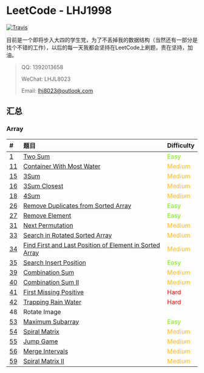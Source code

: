 



# LeetCode - LHJ1998

[![Travis](https://img.shields.io/badge/language-Java-green.svg)](https://developer.apple.com/.md)

目前是一个即将步入大四的学生党，为了不丢掉我的数据结构（当然还有一部分是找个不错的工作），以后的每一天我都会坚持在LeetCode上刷题，贵在坚持，加油。

> QQ: 1392013658
>
> WeChat: LHJL8023
>
> Email: lhj8023@outlook.com

## 汇总

### Array

| #                               | 题目                                                         | Difficulty                                 |
| :------------------------------ | :----------------------------------------------------------- | ------------------------------------------ |
| [1](note/Array/001/README.md)   | [Two Sum](note/Array/0001/README.md)                         | <span style='color: #76EE00;'>Easy</span>  |
| [11](note/Array/011/README.md)  | [Container With Most Water](note/Array/0011/README.md)       | <span style='color:#FFB90F;'>Medium</span> |
| [15](note/Array/0015/README.md) | [3Sum](note/Array/0015/README.md)                            | <span style='color:#FFB90F;'>Medium</span> |
| [16](note/Array/0016/README.md) | [3Sum Closest](note/Array/0016/README.md)                    | <span style='color:#FFB90F;'>Medium</span> |
| [18](note/Array/0018/README.md) | [4Sum](note/Array/0018/README.md)                            | <span style='color:#FFB90F;'>Medium</span> |
| [26](note/Array/0026/README.md) | [Remove Duplicates from Sorted Array](note/Array/0026/README.md) | <span style='color: #76EE00;'>Easy</span>  |
| [27](note/Array/0027/README.md) | [Remove Element](note/Array/0027/README.md)                  | <span style='color: #76EE00;'>Easy</span>  |
| [31](note/Array/0031/README.md) | [Next Permutation](note/Array/0031/README.md)                | <span style='color:#FFB90F;'>Medium</span> |
| [33](note/Array/0033/README.md) | [Search in Rotated Sorted Array](note/Array/0033/README.md)  | <span style='color:#FFB90F;'>Medium</span> |
| [34](note/Array/0034/README.md) | [Find First and Last Position of Element in Sorted Array](note/Array/0034/README.md) | <span style='color:#FFB90F;'>Medium</span> |
| [35](note/Array/0035/README.md) | [Search Insert Position](note/Array/0035/README.md)          | <span style='color: #76EE00;'>Easy</span>  |
| [39](note/Array/0039/README.md) | [Combination Sum](note/Array/0039/README.md)                 | <span style='color:#FFB90F;'>Medium</span> |
| [40](note/Array/0040/README.md) | [Combination Sum II](note/Array/0040/README.md)              | <span style='color:#FFB90F;'>Medium</span> |
| [41](note/Array/0041/README.md) | [First Missing Positive](note/Array/0041/README.md)          | <span style='color:#FF0000;'>Hard</span>   |
| [42](note/Array/0042/README.md) | [Trapping Rain Water](note/Array/0042/README.md)             | <span style='color:#FF0000;'>Hard</span>   |
| 48                              | Rotate Image                                                 |                                            |
| [53](note/Array/0053/README.md) | [Maximum Subarray](note/Array/0053/README.md)                | <span style='color: #76EE00;'>Easy</span>  |
| [54](note/Array/0054/README.md) | [Spiral Matrix](note/Array/0054/README.md)                   | <span style='color:#FFB90F;'>Medium</span> |
| [55](note/Array/0055/README.md) | [Jump Game](note/Array/0055/README.md)                       | <span style='color:#FFB90F;'>Medium</span> |
| [56](note/Array/0056/README.md) | [Merge Intervals](note/Array/0056/README.md)                 | <span style='color:#FFB90F;'>Medium</span> |
| [59](note/Array/0059/README.md) | [Spiral Matrix II](note/Array/0059/README.md)                | <span style='color:#FFB90F;'>Medium</span> |



